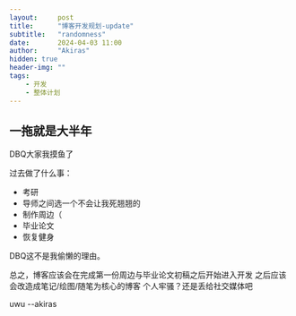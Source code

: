 ```yaml
---
layout:     post
title:      "博客开发规划-update"
subtitle:   "randomness"
date:       2024-04-03 11:00
author:     "Akiras"
hidden: true
header-img: ""
tags:
    - 开发
    - 整体计划    
---
```


## 一拖就是大半年
DBQ大家我摸鱼了

过去做了什么事：
- 考研
- 导师之间选一个不会让我死翘翘的
- 制作周边（
- 毕业论文
- 恢复健身

DBQ这不是我偷懒的理由。

总之，博客应该会在完成第一份周边与毕业论文初稿之后开始进入开发
之后应该会改造成笔记/绘图/随笔为核心的博客
个人牢骚？还是丢给社交媒体吧

uwu --akiras

